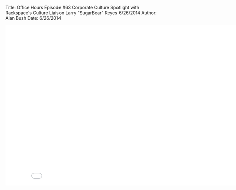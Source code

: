 Title: Office Hours Episode #63 Corporate Culture Spotlight with Rackspace's Culture Liaison Larry "SugarBear" Reyes 6/26/2014
Author: Alan Bush
Date: 6/26/2014

<div class="video-container"><iframe width="854" height="510" src="//www.youtube.com/embed/lg7HmIN0oRg" frameborder="0" allowfullscreen></iframe></div>
